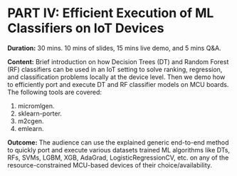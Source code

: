 # PART IV: Efficient Execution of ML Classifiers on IoT Devices

**Duration:** 30 mins. 10 mins of slides, 15 mins live demo, and 5 mins Q&A.

**Content:** Brief introduction on how Decision Trees (DT) and Random Forest (RF) classifiers can be used in an IoT setting to solve ranking, regression, and classification problems locally at the device level. Then we demo how to efficiently port and execute DT and RF classifier models on MCU boards. The following tools are covered:

1. micromlgen.
2. sklearn-porter.
3. m2cgen.
4. emlearn.

**Outcome:** The audience can use the explained generic end-to-end method to quickly port and execute various datasets trained ML algorithms like DTs, RFs, SVMs, LGBM, XGB, AdaGrad, LogisticRegressionCV, etc. on any of the resource-constrained MCU-based devices of their choice/availability. 